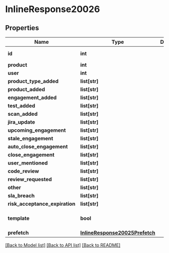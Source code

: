 # InlineResponse20026

## Properties
Name | Type | Description | Notes
------------ | ------------- | ------------- | -------------
**id** | **int** |  | [optional] [readonly] 
**product** | **int** |  | [optional] 
**user** | **int** |  | [optional] 
**product_type_added** | **list[str]** |  | [optional] 
**product_added** | **list[str]** |  | [optional] 
**engagement_added** | **list[str]** |  | [optional] 
**test_added** | **list[str]** |  | [optional] 
**scan_added** | **list[str]** |  | [optional] 
**jira_update** | **list[str]** |  | [optional] 
**upcoming_engagement** | **list[str]** |  | [optional] 
**stale_engagement** | **list[str]** |  | [optional] 
**auto_close_engagement** | **list[str]** |  | [optional] 
**close_engagement** | **list[str]** |  | [optional] 
**user_mentioned** | **list[str]** |  | [optional] 
**code_review** | **list[str]** |  | [optional] 
**review_requested** | **list[str]** |  | [optional] 
**other** | **list[str]** |  | [optional] 
**sla_breach** | **list[str]** |  | [optional] 
**risk_acceptance_expiration** | **list[str]** |  | [optional] 
**template** | **bool** |  | [optional] [default to False]
**prefetch** | [**InlineResponse20025Prefetch**](InlineResponse20025Prefetch.md) |  | [optional] 

[[Back to Model list]](../README.md#documentation-for-models) [[Back to API list]](../README.md#documentation-for-api-endpoints) [[Back to README]](../README.md)


